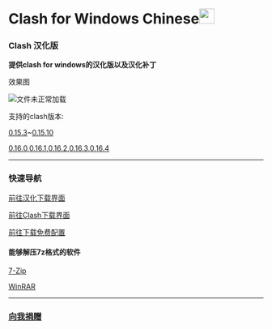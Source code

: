 # Clash for Windows Chinese<img src="https://github.com/ender-zhao/Clash-for-Windows_Chinese/blob/main/image/image_clash.png?raw=true" width="30" height="30">
### Clash 汉化版

**提供clash for windows的汉化版以及汉化补丁**

效果图

![文件未正常加载](https://github.com/ender-zhao/Clash-for-Windows_Chinese/blob/main/image/Image_Clash_Chinese-0.16.4.png?raw=true)

支持的clash版本: 

[0.15.3](https://github.com/ender-zhao/Clash-for-Windows_Chinese/releases/tag/Clash-V0.15.3_CN-V4)~[0.15.10](https://github.com/ender-zhao/Clash-for-Windows_Chinese/releases/tag/Clash-V0.15.10_CN)

[0.16.0](https://github.com/ender-zhao/Clash-for-Windows_Chinese/releases/tag/Clash-V0.16.0_CN),[0.16.1](https://github.com/ender-zhao/Clash-for-Windows_Chinese/releases/tag/Clash-V0.16.1_CN),[0.16.2](https://github.com/ender-zhao/Clash-for-Windows_Chinese/releases/tag/Clash-V0.16.2_CN),[0.16.3](https://github.com/ender-zhao/Clash-for-Windows_Chinese/releases/tag/Clash-V0.16.3_CN),[0.16.4](https://github.com/ender-zhao/Clash-for-Windows_Chinese/releases/tag/Clash-V0.16.4_CN)[](https://raw.githubusercontent.com/ender-zhao/Clash-for-Windows_Chinese/main/chinese_file/Update)[](https://raw.githubusercontent.com/ender-zhao/Clash-for-Windows_Chinese/main/chinese_file/Update-New)

***
### 快速导航
[前往汉化下载界面](https://github.com/ender-zhao/Clash-for-Windows_Chinese/releases)

[前往Clash下载界面](https://github.com/Fndroid/clash_for_windows_pkg/releases)

[前往下载免费配置](https://github.com/ender-zhao/Clash_Configuration)

#### 能够解压7z格式的软件

[7-Zip](https://www.7-zip.org/)

[WinRAR](https://www.rarlab.com/)

***
### [向我捐赠](https://github.com/ender-zhao/EZc)
